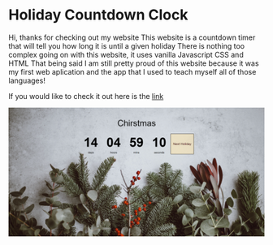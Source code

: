 # Holiday Countdown Clock

Hi, thanks for checking out my website
This website is a countdown timer that will tell you how long it is until a given holiday
There is nothing too complex going on with this website, it uses vanilla Javascript CSS and HTML
That being said I am still pretty proud of this website because it was my first web aplication and the app that I used to teach myself all of those languages!

If you would like to check it out here is the [link](https://ryancartularo.github.io/Holiday-Countdown-Clock/)


![Image of Website](https://github.com/RyanCartularo/Holiday-Countdown-Clock/blob/master/images/countdown%20timer%20image.PNG)

